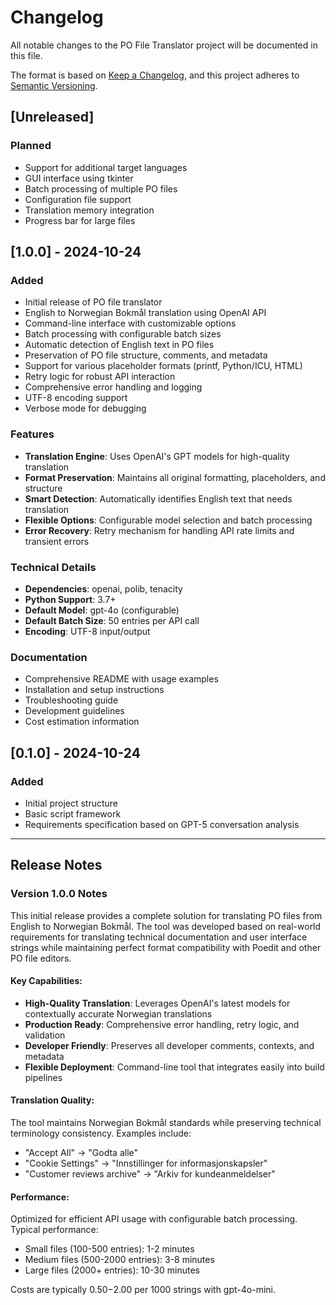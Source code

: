 # Changelog

All notable changes to the PO File Translator project will be documented in this file.

The format is based on [Keep a Changelog](https://keepachangelog.com/en/1.0.0/),
and this project adheres to [Semantic Versioning](https://semver.org/spec/v2.0.0.html).

## [Unreleased]

### Planned
- Support for additional target languages
- GUI interface using tkinter
- Batch processing of multiple PO files
- Configuration file support
- Translation memory integration
- Progress bar for large files

## [1.0.0] - 2024-10-24

### Added
- Initial release of PO file translator
- English to Norwegian Bokmål translation using OpenAI API
- Command-line interface with customizable options
- Batch processing with configurable batch sizes
- Automatic detection of English text in PO files
- Preservation of PO file structure, comments, and metadata
- Support for various placeholder formats (printf, Python/ICU, HTML)
- Retry logic for robust API interaction
- Comprehensive error handling and logging
- UTF-8 encoding support
- Verbose mode for debugging

### Features
- **Translation Engine**: Uses OpenAI's GPT models for high-quality translation
- **Format Preservation**: Maintains all original formatting, placeholders, and structure
- **Smart Detection**: Automatically identifies English text that needs translation
- **Flexible Options**: Configurable model selection and batch processing
- **Error Recovery**: Retry mechanism for handling API rate limits and transient errors

### Technical Details
- **Dependencies**: openai, polib, tenacity
- **Python Support**: 3.7+
- **Default Model**: gpt-4o (configurable)
- **Default Batch Size**: 50 entries per API call
- **Encoding**: UTF-8 input/output

### Documentation
- Comprehensive README with usage examples
- Installation and setup instructions
- Troubleshooting guide
- Development guidelines
- Cost estimation information

## [0.1.0] - 2024-10-24

### Added
- Initial project structure
- Basic script framework
- Requirements specification based on GPT-5 conversation analysis

---

## Release Notes

### Version 1.0.0 Notes

This initial release provides a complete solution for translating PO files from English to Norwegian Bokmål. The tool was developed based on real-world requirements for translating technical documentation and user interface strings while maintaining perfect format compatibility with Poedit and other PO file editors.

#### Key Capabilities:
- **High-Quality Translation**: Leverages OpenAI's latest models for contextually accurate Norwegian translations
- **Production Ready**: Comprehensive error handling, retry logic, and validation
- **Developer Friendly**: Preserves all developer comments, contexts, and metadata
- **Flexible Deployment**: Command-line tool that integrates easily into build pipelines

#### Translation Quality:
The tool maintains Norwegian Bokmål standards while preserving technical terminology consistency. Examples include:
- "Accept All" → "Godta alle"
- "Cookie Settings" → "Innstillinger for informasjonskapsler" 
- "Customer reviews archive" → "Arkiv for kundeanmeldelser"

#### Performance:
Optimized for efficient API usage with configurable batch processing. Typical performance:
- Small files (100-500 entries): 1-2 minutes
- Medium files (500-2000 entries): 3-8 minutes  
- Large files (2000+ entries): 10-30 minutes

Costs are typically $0.50-$2.00 per 1000 strings with gpt-4o-mini.